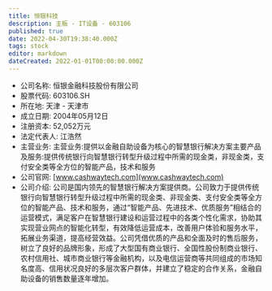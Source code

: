 ```yaml
---
title: 恒银科技
description: 主板 - IT设备 - 603106
published: true
date: 2022-04-30T19:38:40.000Z
tags: stock
editor: markdown
dateCreated: 2022-01-01T00:00:00.000Z
---
```


- 公司名称: 恒银金融科技股份有限公司
- 股票代码: 603106.SH
- 所在地: 天津 - 天津市
- 成立日期: 2004年05月12日
- 注册资本: 52,052万元
- 法定代表人: 江浩然
- 主营业务: 主营业务:提供以金融自助设备为核心的智慧银行解决方案主要产品及服务:提供传统银行向智慧银行转型升级过程中所需的现金类，非现金类，支付安全类等全方位的智能产品，技术和服务
- 公司官网: [www.cashwaytech.com](www.cashwaytech.com)
- 公司介绍: 公司是国内领先的智慧银行解决方案提供商。公司致力于提供传统银行向智慧银行转型升级过程中所需的现金类、非现金类、支付安全类等全方位的智能产品、技术和服务，通过“智能产品、先进技术、优质服务”相结合的运营模式，满足客户在智慧银行建设和运营过程中的各类个性化需求，协助其实现营业网点的智能化转型，有效降低运营成本，改善用户体验和服务水平，拓展业务渠道，提高经营效益。公司凭借优质的产品和全面及时的售后服务，树立了良好的品牌形象，形成了大型国有商业银行、全国性股份制商业银行、农村信用社、城市商业银行等金融机构，以及电信运营商等共同组成的市场知名度高、信用状况良好的多层次客户群体，并建立了稳定的合作关系，金融自助设备的销售数量逐年增加。


